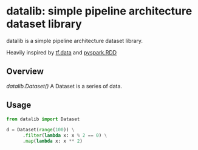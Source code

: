 # datalib: simple pipeline architecture dataset library

datalib is a simple pipeline architecture dataset library.

Heavily inspired by [tf.data](https://www.tensorflow.org/api_docs/python/tf/data/Dataset) and [pyspark.RDD](http://spark.apache.org/docs/2.1.0/api/python/pyspark.html#pyspark.RDD)

## Overview

*datalib.Dataset()*
  A Dataset is a series of data. 
  
## Usage

```py
from datalib import Dataset

d = Dataset(range(100)) \
      .filter(lambda x: x % 2 == 0) \
      .map(lambda x: x ** 2)
```
